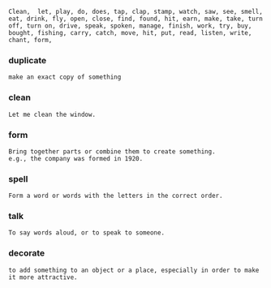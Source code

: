 	Clean,  let, play, do, does, tap, clap, stamp, watch, saw, see, smell, eat, drink, fly, open, close, find, found, hit, earn, make, take, turn off, turn on, drive, speak, spoken, manage, finish, work, try, buy, bought, fishing, carry, catch, move, hit, put, read, listen, write, chant, form,


### duplicate
	make an exact copy of something 
### clean
	Let me clean the window.
### form
	Bring together parts or combine them to create something.
	e.g., the company was formed in 1920.
### spell
	Form a word or words with the letters in the correct order.
### talk
	To say words aloud, or to speak to someone.
### decorate
	to add something to an object or a place, especially in order to make it more attractive.
	

